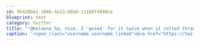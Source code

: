 ```yaml
---
id: 95428b41-1066-4a13-b0a6-111b6f4940ce
blueprint: text
category: twitter
title: "'@Kelowna ha, nice. I 'posed' for it twice when it rolled through town 2 years ago."
caption: '<span class="username username_linked">@<a href="https://twitter.com/Kelowna" title="Kelowna">Kelowna</a></span> ha, nice. I ''posed'' for it twice when it rolled through town 2 years ago.'
---
```

